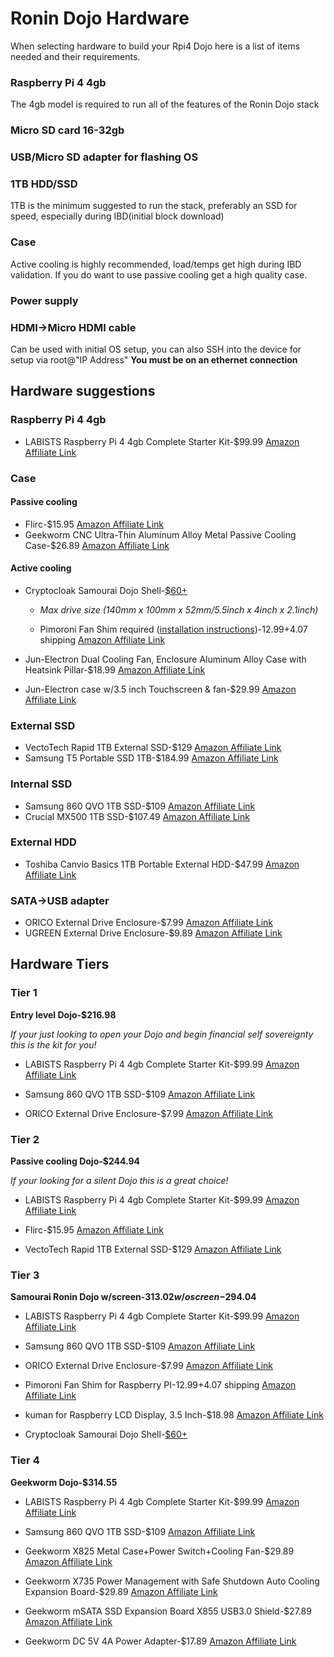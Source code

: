 # Ronin Dojo Hardware

When selecting hardware to build your Rpi4 Dojo here is a list of items needed and their requirements. 

### Raspberry Pi 4 4gb

The 4gb model is required to run all of the features of the Ronin Dojo stack

### Micro SD card 16-32gb

### USB/Micro SD adapter for flashing OS

### 1TB HDD/SSD 

1TB is the minimum suggested to run the stack, preferably an SSD for speed, especially during IBD(initial block download) 

### Case

Active cooling is highly recommended, load/temps get high during IBD validation. If you do want to use passive cooling get a high quality case. 

### Power supply 

### HDMI->Micro HDMI cable

Can be used with initial OS setup, you can also SSH into the device for setup via root@"IP Address" **You must be on an ethernet connection**

## Hardware suggestions 

### Raspberry Pi 4 4gb 

* LABISTS Raspberry Pi 4 4gb Complete Starter Kit-$99.99 [Amazon Affiliate Link](https://amzn.to/2DPNkpX)

### Case

#### Passive cooling 

* Flirc-$15.95 [Amazon Affiliate Link](https://amzn.to/2RrOBLS)
* Geekworm CNC Ultra-Thin Aluminum Alloy Metal Passive Cooling Case-$26.89 [Amazon Affiliate Link](https://amzn.to/36eP2wX)

#### Active cooling 

* Cryptocloak Samourai Dojo Shell-[$60+](https://thecryptocloak.com/product/samourai/)

  * *Max drive size (140mm x 100mm x 52mm/5.5inch x 4inch x 2.1inch)*

  * Pimoroni Fan Shim required ([installation instructions](https://learn.pimoroni.com/tutorial/sandyj/getting-started-with-fan-shim))-$12.99+$4.07 shipping [Amazon Affiliate Link](https://amzn.to/2OVt5NS)
* Jun-Electron Dual Cooling Fan, Enclosure Aluminum Alloy Case with Heatsink Pillar-$18.99 [Amazon Affiliate Link](https://amzn.to/2DSbeAX)
* Jun-Electron case w/3.5 inch Touchscreen & fan-$29.99 [Amazon Affiliate Link](https://amzn.to/2s7Jplt)

### External SSD

* VectoTech Rapid 1TB External SSD-$129 [Amazon Affiliate Link](https://amzn.to/2PiFz13)
* Samsung T5 Portable SSD 1TB-$184.99 [Amazon Affiliate Link](https://amzn.to/2Lrm7hm)

### Internal SSD
* Samsung 860 QVO 1TB SSD-$109 [Amazon Affiliate Link](https://amzn.to/2OW8tot)
* Crucial MX500 1TB SSD-$107.49 [Amazon Affiliate Link](https://amzn.to/2rYYvdh)

### External HDD
* Toshiba Canvio Basics 1TB Portable External HDD-$47.99 [Amazon Affiliate Link](https://amzn.to/2rZd8gG)

### SATA->USB adapter 
* ORICO External Drive Enclosure-$7.99 [Amazon Affiliate Link](https://amzn.to/2DU5jeO)
* UGREEN External Drive Enclosure-$9.89 [Amazon Affiliate Link](https://amzn.to/2YqoiXR)



## Hardware Tiers

### Tier 1
**Entry level Dojo-$216.98**

*If your just looking to open your Dojo and begin financial self sovereignty this is the kit for you!*

* LABISTS Raspberry Pi 4 4gb Complete Starter Kit-$99.99 [Amazon Affiliate Link](https://amzn.to/2DPNkpX)

* Samsung 860 QVO 1TB SSD-$109 [Amazon Affiliate Link](https://amzn.to/2OW8tot)

* ORICO External Drive Enclosure-$7.99 [Amazon Affiliate Link](https://amzn.to/2DU5jeO)

### Tier 2
**Passive cooling Dojo-$244.94**

*If your looking for a silent Dojo this is a great choice!*

* LABISTS Raspberry Pi 4 4gb Complete Starter Kit-$99.99 [Amazon Affiliate Link](https://amzn.to/2DPNkpX)

* Flirc-$15.95 [Amazon Affiliate Link](https://amzn.to/2RrOBLS)

* VectoTech Rapid 1TB External SSD-$129 [Amazon Affiliate Link](https://amzn.to/2PiFz13)

### Tier 3
**Samourai Ronin Dojo w/screen-$313.02 w/o screen-$294.04**


* LABISTS Raspberry Pi 4 4gb Complete Starter Kit-$99.99 [Amazon Affiliate Link](https://amzn.to/2DPNkpX)

* Samsung 860 QVO 1TB SSD-$109 [Amazon Affiliate Link](https://amzn.to/2OW8tot)

* ORICO External Drive Enclosure-$7.99 [Amazon Affiliate Link](https://amzn.to/2DU5jeO)

* Pimoroni Fan Shim for Raspberry PI-$12.99+$4.07 shipping [Amazon Affiliate Link](https://amzn.to/2OVt5NS) 

* kuman for Raspberry LCD Display, 3.5 Inch-$18.98 [Amazon Affiliate Link](https://amzn.to/2PhmBYy)

* Cryptocloak Samourai Dojo Shell-[$60+](https://thecryptocloak.com/product/samourai/)

### Tier 4
**Geekworm Dojo-$314.55**

* LABISTS Raspberry Pi 4 4gb Complete Starter Kit-$99.99 [Amazon Affiliate Link](https://amzn.to/2DPNkpX)

* Samsung 860 QVO 1TB SSD-$109 [Amazon Affiliate Link](https://amzn.to/2OW8tot)

* Geekworm X825 Metal Case+Power Switch+Cooling Fan-$29.89 [Amazon Affiliate Link](https://amzn.to/2Rppc5g)

* Geekworm X735 Power Management with Safe Shutdown Auto Cooling Expansion Board-$29.89 [Amazon Affiliate Link](https://amzn.to/2LvPGhR)

* Geekworm mSATA SSD Expansion Board X855 USB3.0 Shield-$27.89 [Amazon Affiliate Link](https://amzn.to/2s025Um)

* Geekworm DC 5V 4A Power Adapter-$17.89 [Amazon Affiliate Link](https://amzn.to/33XvED6)





 

